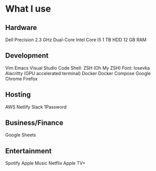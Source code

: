 # What I use

## Hardware

Dell Precision 
2.3 GHz Dual-Core Intel Core i5
1 TB HDD 
12 GB RAM

## Development
Vim
Emacs
Visual Studio Code
Shell: ZSH (Oh My ZSH)
Font: Iosevka
Alacritty (GPU accelerated terminal)
Docker
Docker Compose
Google Chrome
Firefox

## Hosting
AWS
Netlify
Slack
1Password

## Business/Finance
Google Sheets

## Entertainment
Spotify
Apple Music
Netflix
Apple TV+
